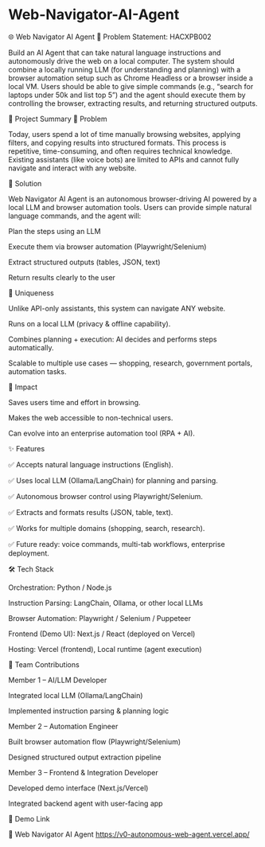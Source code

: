 # Web-Navigator-AI-Agent
🌐 Web Navigator AI Agent
📌 Problem Statement: HACXPB002

Build an AI Agent that can take natural language instructions and autonomously drive the web on a local computer. The system should combine a locally running LLM (for understanding and planning) with a browser automation setup such as Chrome Headless or a browser inside a local VM. Users should be able to give simple commands (e.g., “search for laptops under 50k and list top 5”) and the agent should execute them by controlling the browser, extracting results, and returning structured outputs.

📝 Project Summary
🔹 Problem

Today, users spend a lot of time manually browsing websites, applying filters, and copying results into structured formats. This process is repetitive, time-consuming, and often requires technical knowledge. Existing assistants (like voice bots) are limited to APIs and cannot fully navigate and interact with any website.

🔹 Solution

Web Navigator AI Agent is an autonomous browser-driving AI powered by a local LLM and browser automation tools. Users can provide simple natural language commands, and the agent will:

Plan the steps using an LLM

Execute them via browser automation (Playwright/Selenium)

Extract structured outputs (tables, JSON, text)

Return results clearly to the user

🔹 Uniqueness

Unlike API-only assistants, this system can navigate ANY website.

Runs on a local LLM (privacy & offline capability).

Combines planning + execution: AI decides and performs steps automatically.

Scalable to multiple use cases — shopping, research, government portals, automation tasks.

🔹 Impact

Saves users time and effort in browsing.

Makes the web accessible to non-technical users.

Can evolve into an enterprise automation tool (RPA + AI).

✨ Features

✅ Accepts natural language instructions (English).

✅ Uses local LLM (Ollama/LangChain) for planning and parsing.

✅ Autonomous browser control using Playwright/Selenium.

✅ Extracts and formats results (JSON, table, text).

✅ Works for multiple domains (shopping, search, research).

✅ Future ready: voice commands, multi-tab workflows, enterprise deployment.

🛠️ Tech Stack

Orchestration: Python / Node.js

Instruction Parsing: LangChain, Ollama, or other local LLMs

Browser Automation: Playwright / Selenium / Puppeteer

Frontend (Demo UI): Next.js / React (deployed on Vercel)

Hosting: Vercel (frontend), Local runtime (agent execution)

👥 Team Contributions

Member 1 – AI/LLM Developer

Integrated local LLM (Ollama/LangChain)

Implemented instruction parsing & planning logic

Member 2 – Automation Engineer

Built browser automation flow (Playwright/Selenium)

Designed structured output extraction pipeline

Member 3 – Frontend & Integration Developer

Developed demo interface (Next.js/Vercel)

Integrated backend agent with user-facing app

🚀 Demo Link

🔗 Web Navigator AI Agent  https://v0-autonomous-web-agent.vercel.app/
